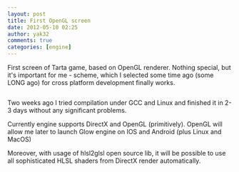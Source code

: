 ```yaml
---
layout: post
title: First OpenGL screen
date: 2012-05-10 02:25
author: yak32
comments: true
categories: [engine]
---
```

First screen of Tarta game, based on OpenGL renderer. Nothing special, but it's important for me - scheme, which I selected some time ago (some LONG ago) for cross platform development finally works.

<a href="/blog/images/uploads/2012/05/opengl_first_screen1.jpg"><img class="image featured" title="opengl_first_screen" src="/blog/images/uploads/2012/05/opengl_first_screen1.jpg" alt="" /></a>

Two weeks ago I tried compilation under GCC and Linux and finished it in 2-3 days without any significant problems.

Currently engine supports DirectX and OpenGL (primitively). OpenGL will allow me later to launch Glow engine on IOS and Android (plus Linux and MacOS)

Moreover, with usage of hlsl2glsl open source lib, it will be possible to use all sophisticated HLSL shaders from DirectX render automatically.
